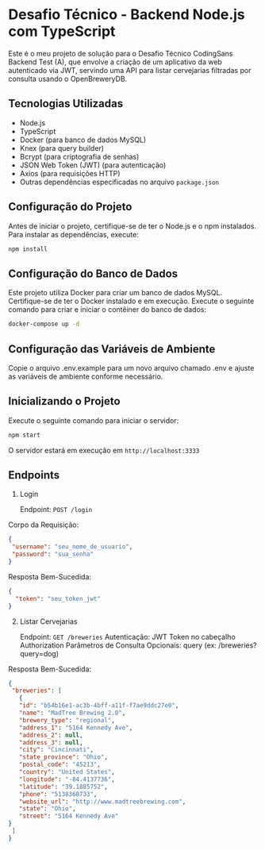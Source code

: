 # Desafio Técnico - Backend Node.js com TypeScript

Este é o meu projeto de solução para o Desafio Técnico CodingSans Backend Test (A), que envolve a criação de um aplicativo da web autenticado via JWT, servindo uma API para listar cervejarias filtradas por consulta usando o OpenBreweryDB.

## Tecnologias Utilizadas

- Node.js
- TypeScript
- Docker (para banco de dados MySQL)
- Knex (para query builder)
- Bcrypt (para criptografia de senhas)
- JSON Web Token (JWT) (para autenticação)
- Axios (para requisições HTTP)
- Outras dependências especificadas no arquivo `package.json`

## Configuração do Projeto

Antes de iniciar o projeto, certifique-se de ter o Node.js e o npm instalados. Para instalar as dependências, execute:

```bash
npm install
```

## Configuração do Banco de Dados

Este projeto utiliza Docker para criar um banco de dados MySQL. Certifique-se de ter o Docker instalado e em execução. Execute o seguinte comando para criar e iniciar o contêiner do banco de dados:

```bash
docker-compose up -d
```

## Configuração das Variáveis de Ambiente

Copie o arquivo .env.example para um novo arquivo chamado .env e ajuste as variáveis de ambiente conforme necessário.

## Inicializando o Projeto

Execute o seguinte comando para iniciar o servidor:

```bash
npm start
```

O servidor estará em execução em `http://localhost:3333`


## Endpoints

1. Login

    Endpoint: `POST /login`
   
 Corpo da Requisição:

 ```json
{
  "username": "seu_nome_de_usuario",
  "password": "sua_senha"
}

```
Resposta Bem-Sucedida:

```json
{
  "token": "seu_token_jwt"
}

```

2. Listar Cervejarias

    Endpoint: `GET /breweries`
    Autenticação: JWT Token no cabeçalho Authorization
    Parâmetros de Consulta Opcionais: query (ex: /breweries?query=dog)
   
 Resposta Bem-Sucedida:

 ```json
{
  "breweries": [
    {
    "id": "b54b16e1-ac3b-4bff-a11f-f7ae9ddc27e0",
    "name": "MadTree Brewing 2.0",
    "brewery_type": "regional",
    "address_1": "5164 Kennedy Ave",
    "address_2": null,
    "address_3": null,
    "city": "Cincinnati",
    "state_province": "Ohio",
    "postal_code": "45213",
    "country": "United States",
    "longitude": "-84.4137736",
    "latitude": "39.1885752",
    "phone": "5138368733",
    "website_url": "http://www.madtreebrewing.com",
    "state": "Ohio",
    "street": "5164 Kennedy Ave"
}
  ]
}

```
























